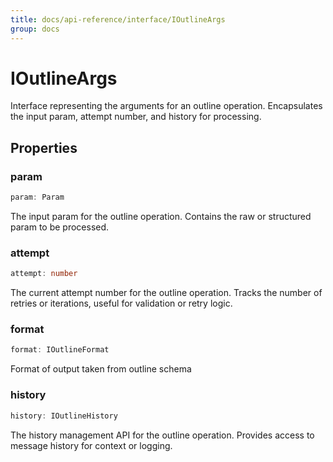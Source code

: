 ```yaml
---
title: docs/api-reference/interface/IOutlineArgs
group: docs
---
```


# IOutlineArgs

Interface representing the arguments for an outline operation.
Encapsulates the input param, attempt number, and history for processing.

## Properties

### param

```ts
param: Param
```

The input param for the outline operation.
Contains the raw or structured param to be processed.

### attempt

```ts
attempt: number
```

The current attempt number for the outline operation.
Tracks the number of retries or iterations, useful for validation or retry logic.

### format

```ts
format: IOutlineFormat
```

Format of output taken from outline schema

### history

```ts
history: IOutlineHistory
```

The history management API for the outline operation.
Provides access to message history for context or logging.
